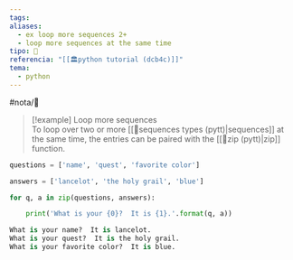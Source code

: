 ```yaml
---
tags: 
aliases:
  - ex loop more sequences 2+
  - loop more sequences at the same time
tipo: 📑
referencia: "[[🏛️python tutorial (dcb4c)]]"
tema:
  - python
---
```


#nota/📑




> [!example] Loop more sequences  
> To loop over two or more [[📑sequences types (pytt)|sequences]] at the same time, the entries can be paired with the [[📑zip (pytt)|zip]] function.

```python
questions = ['name', 'quest', 'favorite color']

answers = ['lancelot', 'the holy grail', 'blue']

for q, a in zip(questions, answers):

    print('What is your {0}?  It is {1}.'.format(q, a))

What is your name?  It is lancelot.
What is your quest?  It is the holy grail.
What is your favorite color?  It is blue.
```


